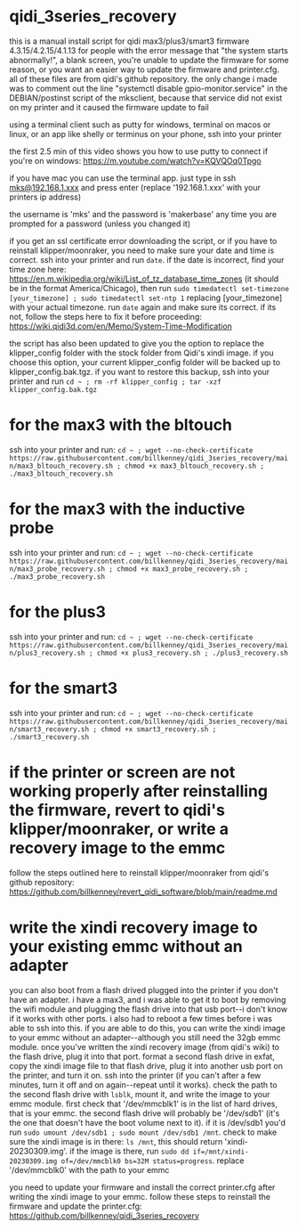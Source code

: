 # qidi_3series_recovery
this is a manual install script for qidi max3/plus3/smart3 firmware 4.3.15/4.2.15/4.1.13 for people with the error message that "the system starts abnormally!", a blank screen, you're unable to update the firmware for some reason, or you want an easier way to update the firmware and printer.cfg. all of these files are from qidi's github repository. the only change i made was to comment out the line "systemctl disable gpio-monitor.service" in the DEBIAN/postinst script of the mksclient, because that service did not exist on my printer and it caused the firmware update to fail

using a terminal client such as putty for windows, terminal on macos or linux, or an app like shelly or terminus on your phone, ssh into your printer

the first 2.5 min of this video shows you how to use putty to connect if you're on windows: https://m.youtube.com/watch?v=KQVQOq0Tpgo

if you have mac you can use the terminal app. just type in ssh mks@192.168.1.xxx and press enter (replace '192.168.1.xxx' with your printers ip address)

the username is 'mks' and the password is 'makerbase' any time you are prompted for a password (unless you changed it)

if you get an ssl certificate error downloading the script, or if you have to reinstall klipper/moonraker, you need to make sure your date and time is correct. ssh into your printer and run `date`. if the date is incorrect, find your time zone here: https://en.m.wikipedia.org/wiki/List_of_tz_database_time_zones (it should be in the format America/Chicago), then run `sudo timedatectl set-timezone [your_timezone] ; sudo timedatectl set-ntp 1` replacing [your_timezone] with your actual timezone. run `date` again and make sure its correct. if its not, follow the steps here to fix it before proceeding: https://wiki.qidi3d.com/en/Memo/System-Time-Modification

the script has also been updated to give you the option to replace the klipper_config folder with the stock folder from Qidi's xindi image. if you choose this option, your current klipper_config folder will be backed up to klipper_config.bak.tgz. if you want to restore this backup, ssh into your printer and run `cd ~ ; rm -rf klipper_config ; tar -xzf klipper_config.bak.tgz`

# for the max3 with the bltouch
ssh into your printer and run: `cd ~ ; wget --no-check-certificate https://raw.githubusercontent.com/billkenney/qidi_3series_recovery/main/max3_bltouch_recovery.sh ; chmod +x max3_bltouch_recovery.sh ; ./max3_bltouch_recovery.sh`

# for the max3 with the inductive probe
ssh into your printer and run: `cd ~ ; wget --no-check-certificate https://raw.githubusercontent.com/billkenney/qidi_3series_recovery/main/max3_probe_recovery.sh ; chmod +x max3_probe_recovery.sh ; ./max3_probe_recovery.sh`

# for the plus3
ssh into your printer and run: `cd ~ ; wget --no-check-certificate https://raw.githubusercontent.com/billkenney/qidi_3series_recovery/main/plus3_recovery.sh ; chmod +x plus3_recovery.sh ; ./plus3_recovery.sh`

# for the smart3
ssh into your printer and run: `cd ~ ; wget --no-check-certificate https://raw.githubusercontent.com/billkenney/qidi_3series_recovery/main/smart3_recovery.sh ; chmod +x smart3_recovery.sh ; ./smart3_recovery.sh`

# if the printer or screen are not working properly after reinstalling the firmware, revert to qidi's klipper/moonraker, or write a recovery image to the emmc
follow the steps outlined here to reinstall klipper/moonraker from qidi's github repository: https://github.com/billkenney/revert_qidi_software/blob/main/readme.md

# write the xindi recovery image to your existing emmc without an adapter

you can also boot from a flash drived plugged into the printer if you don't have an adapter. i have a max3, and i was able to get it to boot by removing the wifi module and plugging the flash drive into that usb port--i don't know if it works with other ports. i also had to reboot a few times before i was able to ssh into this. if you are able to do this, you can write the xindi image to your emmc without an adapter--although you still need the 32gb emmc module. once you've written the xindi recovery image (from qidi's wiki) to the flash drive, plug it into that port. format a second flash drive in exfat, copy the xindi image file to that flash drive, plug it into another usb port on the printer, and turn it on. ssh into the printer (if you can't after a few minutes, turn it off and on again--repeat until it works). check the path to the second flash drive with `lsblk`, mount it, and write the image to your emmc module. first check that '/dev/mmcblk1' is in the list of hard drives, that is your emmc. the second flash drive will probably be '/dev/sdb1' (it's the one that doesn't have the boot volume next to it). if it is /dev/sdb1 you'd run `sudo umount /dev/sdb1 ; sudo mount /dev/sdb1 /mnt`. check to make sure the xindi image is in there: `ls /mnt`, this should return 'xindi-20230309.img'. if the image is there, run `sudo dd if=/mnt/xindi-20230309.img of=/dev/mmcblk0 bs=32M status=progress`. replace '/dev/mmcblk0' with the path to your emmc

you need to update your firmware and install the correct printer.cfg after writing the xindi image to your emmc. follow these steps to reinstall the firmware and update the printer.cfg: https://github.com/billkenney/qidi_3series_recovery
